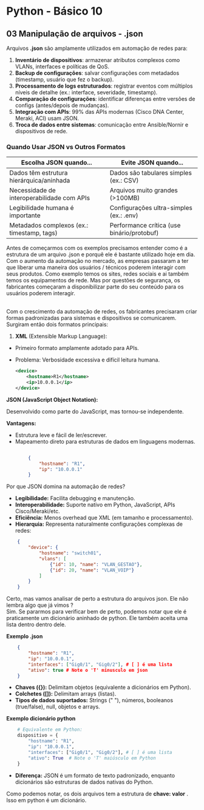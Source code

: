 # Python - Básico 10

## 03 Manipulação de arquivos - .json

Arquivos **.json** são amplamente utilizados em automação de redes para:

1. **Inventário de dispositivos**: armazenar atributos complexos como VLANs, interfaces e políticas de QoS.  
2. **Backup de configurações**: salvar configurações com metadados (timestamp, usuário que fez o backup).  
3. **Processamento de logs estruturados**: registrar eventos com múltiplos níveis de detalhe (ex.: interface, severidade, timestamp).  
4. **Comparação de configurações**: identificar diferenças entre versões de configs (antes/depois de mudanças).  
5. **Integração com APIs**: 99% das APIs modernas (Cisco DNA Center, Meraki, ACI) usam JSON.  
6. **Troca de dados entre sistemas**: comunicação entre Ansible/Nornir e dispositivos de rede.  

### Quando Usar JSON vs Outros Formatos

| **Escolha JSON quando...**                  |   **Evite JSON quando...**                 |
|---------------------------------------------|--------------------------------------------|
| Dados têm estrutura hierárquica/aninhada    | Dados são tabulares simples (ex.: CSV)     |
| Necessidade de interoperabilidade com APIs  | Arquivos muito grandes (>100MB)            |
| Legibilidade humana é importante            | Configurações ultra-simples (ex.: .env)    |
| Metadados complexos (ex.: timestamp, tags)  | Performance crítica (use binário/protobuf) |

Antes de começarmos com os exemplos precisamos entender como é a estrutura de um arquivo .json e porquê ele é bastante utilizado hoje em dia. Com o aumento da automação no mercado, as empresas passaram a ter que liberar uma maneira dos usuários / técnicos poderem interagir com seus produtos. Como exemplo temos os sites, redes sociais e ai também temos os equipamentos de rede. Mas por questões de segurança, os fabricantes começaram a disponibilizar parte do seu conteúdo para os usuários poderem interagir. <br></br>
 
Com o crescimento da automação de redes, os fabricantes precisaram criar formas padronizadas para sistemas e dispositivos se comunicarem. Surgiram então dois formatos principais:

1. **XML** (Extensible Markup Language):  
- Primeiro formato amplamente adotado para APIs.  
- Problema: Verbosidade excessiva e difícil leitura humana.  

   ```xml
   <device>
       <hostname>R1</hostname>
       <ip>10.0.0.1</ip>
   </device>
   ```

**JSON (JavaScript Object Notation):**

Desenvolvido como parte do JavaScript, mas tornou-se independente.

**Vantagens:**
- Estrutura leve e fácil de ler/escrever.  
- Mapeamento direto para estruturas de dados em linguagens modernas.  

```json

        {
            "hostname": "R1",
            "ip": "10.0.0.1"
        }
```

Por que JSON domina na automação de redes?

- **Legibilidade:** Facilita debugging e manutenção.
- **Interoperabilidade:** Suporte nativo em Python, JavaScript, APIs Cisco/Meraki/etc.
- **Eficiência:** Menos overhead que XML (em tamanho e processamento).
- **Hierarquia:** Representa naturalmente configurações complexas de redes:
    
```json
    {
        "device": {
            "hostname": "switch01",
            "vlans": [
                {"id": 10, "name": "VLAN_GESTAO"},
                {"id": 20, "name": "VLAN_VOIP"}
            ]
        }
    }
```

Certo, mas vamos analisar de perto a estrutura do arquivos json. Ele  não lembra algo que já vimos ?  
Sim. Se pararmos para verificar bem de perto, podemos notar que ele é praticamente um dicionário aninhado de python. Ele também aceita uma lista dentro dentro dele.  

**Exemplo .json**  

```json
    {
        "hostname": "R1",
        "ip": "10.0.0.1",
        "interfaces": ["Gig0/1", "Gig0/2"], # [ ] é uma lista
        "ativo": true # Note o 'T' minusculo em json
    }
```

- **Chaves ({}):** Delimitam objetos (equivalente a dicionários em Python).  
- **Colchetes ([]):** Delimitam arrays (listas).  
- **Tipos de dados suportados:** Strings (" "), números, booleanos (true/false), null, objetos e arrays.  

**Exemplo dicionário python**

```Python
    # Equivalente em Python:
    dispositivo = {
        "hostname": "R1",
        "ip": "10.0.0.1",
        "interfaces": ["Gig0/1", "Gig0/2"], # [ ] é uma lista
        "ativo": True  # Note o 'T' maiúsculo em Python
    }
```

- **Diferença:** JSON é um formato de texto padronizado, enquanto dicionários são estruturas de dados nativas do Python.  

Como podemos notar, os dois arquivos tem a estrutura de **chave: valor** . Isso em python é um dicionário.
